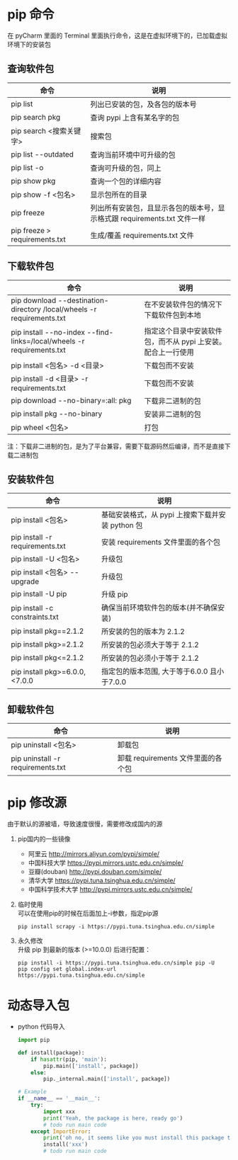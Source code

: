 ﻿
# pip 命令
在 pyCharm 里面的 Terminal 里面执行命令，这是在虚拟环境下的，已加载虚拟环境下的安装包

## 查询软件包

|命令|说明|
|---|---|
pip list  | 列出已安装的包，及各包的版本号
pip search pkg  | 查询 pypi 上含有某名字的包
pip search <搜索关键字>  | 搜索包
pip list --outdated  | 查询当前环境中可升级的包
pip list -o          | 查询可升级的包，同上
pip show pkg  | 查询一个包的详细内容
pip show -f <包名>  | 显示包所在的目录
pip freeze  | 列出所有安装包，且显示各包的版本号，显示格式跟 requirements.txt 文件一样
pip freeze > requirements.txt  | 生成/覆盖 requirements.txt 文件

## 下载软件包

|命令|说明|
|---|---|
pip download --destination-directory /local/wheels -r requirements.txt | 在不安装软件包的情况下下载软件包到本地
pip install --no-index --find-links=/local/wheels -r requirements.txt  | 指定这个目录中安装软件包，而不从 pypi 上安装。配合上一行使用
pip install <包名> -d <目录>   | 下载包而不安装
pip install -d <目录> -r requirements.txt | 下载包而不安装
pip download --no-binary=:all: pkg | 下载非二进制的包
pip install pkg --no-binary | 安装非二进制的包
pip wheel <包名>   | 打包

注：下载非二进制的包，是为了平台兼容，需要下载源码然后编译，而不是直接下载二进制包


## 安装软件包

|命令|说明|
|---|---|
pip install <包名>  | 基础安装格式，从 pypi 上搜索下载并安装 python 包
pip install -r requirements.txt          | 安装 requirements 文件里面的各个包
pip install -U <包名>                     | 升级包
pip install <包名> --upgrade              | 升级包
pip install -U pip                       | 升级 pip
pip install -c constraints.txt  | 确保当前环境软件包的版本(并不确保安装)
pip install pkg==2.1.2  | 所安装的包的版本为 2.1.2
pip install pkg>=2.1.2  | 所安装的包必须大于等于 2.1.2
pip install pkg<=2.1.2  | 所安装的包必须小于等于 2.1.2
pip install pkg>=6.0.0,<7.0.0  | 指定包的版本范围, 大于等于6.0.0 且小于7.0.0


## 卸载软件包

|命令|说明|
|---|---|
pip uninstall <包名>                      | 卸载包
pip uninstall -r requirements.txt        | 卸载 requirements 文件里面的各个包


# pip 修改源

由于默认的源被墙，导致速度很慢，需要修改成国内的源

1. pip国内的一些镜像
    - 阿里云 http://mirrors.aliyun.com/pypi/simple/
    - 中国科技大学 https://pypi.mirrors.ustc.edu.cn/simple/
    - 豆瓣(douban) http://pypi.douban.com/simple/
    - 清华大学 https://pypi.tuna.tsinghua.edu.cn/simple/
    - 中国科学技术大学 http://pypi.mirrors.ustc.edu.cn/simple/

2. 临时使用  
    可以在使用pip的时候在后面加上-i参数，指定pip源  
    ```shell script
    pip install scrapy -i https://pypi.tuna.tsinghua.edu.cn/simple
    ``` 

3. 永久修改  
    升级 pip 到最新的版本 (>=10.0.0) 后进行配置：  
    ```shell script
    pip install -i https://pypi.tuna.tsinghua.edu.cn/simple pip -U
    pip config set global.index-url https://pypi.tuna.tsinghua.edu.cn/simple
    ```


# 动态导入包
- python 代码导入
    ```python
    import pip
    
    def install(package):
        if hasattr(pip, 'main'):
            pip.main(['install', package])
        else:
            pip._internal.main(['install', package])
    
    # Example
    if __name__ == '__main__':
        try:
            import xxx
            print('Yeah, the package is here, ready go')
            # todo run main code
        except ImportError:
            print('oh no, it seems like you must install this package then you can use it')
            install('xxx')
            # todo run main code
    ```

